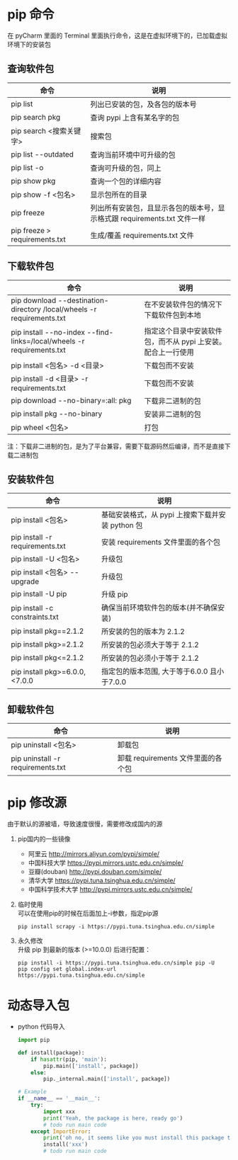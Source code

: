 ﻿
# pip 命令
在 pyCharm 里面的 Terminal 里面执行命令，这是在虚拟环境下的，已加载虚拟环境下的安装包

## 查询软件包

|命令|说明|
|---|---|
pip list  | 列出已安装的包，及各包的版本号
pip search pkg  | 查询 pypi 上含有某名字的包
pip search <搜索关键字>  | 搜索包
pip list --outdated  | 查询当前环境中可升级的包
pip list -o          | 查询可升级的包，同上
pip show pkg  | 查询一个包的详细内容
pip show -f <包名>  | 显示包所在的目录
pip freeze  | 列出所有安装包，且显示各包的版本号，显示格式跟 requirements.txt 文件一样
pip freeze > requirements.txt  | 生成/覆盖 requirements.txt 文件

## 下载软件包

|命令|说明|
|---|---|
pip download --destination-directory /local/wheels -r requirements.txt | 在不安装软件包的情况下下载软件包到本地
pip install --no-index --find-links=/local/wheels -r requirements.txt  | 指定这个目录中安装软件包，而不从 pypi 上安装。配合上一行使用
pip install <包名> -d <目录>   | 下载包而不安装
pip install -d <目录> -r requirements.txt | 下载包而不安装
pip download --no-binary=:all: pkg | 下载非二进制的包
pip install pkg --no-binary | 安装非二进制的包
pip wheel <包名>   | 打包

注：下载非二进制的包，是为了平台兼容，需要下载源码然后编译，而不是直接下载二进制包


## 安装软件包

|命令|说明|
|---|---|
pip install <包名>  | 基础安装格式，从 pypi 上搜索下载并安装 python 包
pip install -r requirements.txt          | 安装 requirements 文件里面的各个包
pip install -U <包名>                     | 升级包
pip install <包名> --upgrade              | 升级包
pip install -U pip                       | 升级 pip
pip install -c constraints.txt  | 确保当前环境软件包的版本(并不确保安装)
pip install pkg==2.1.2  | 所安装的包的版本为 2.1.2
pip install pkg>=2.1.2  | 所安装的包必须大于等于 2.1.2
pip install pkg<=2.1.2  | 所安装的包必须小于等于 2.1.2
pip install pkg>=6.0.0,<7.0.0  | 指定包的版本范围, 大于等于6.0.0 且小于7.0.0


## 卸载软件包

|命令|说明|
|---|---|
pip uninstall <包名>                      | 卸载包
pip uninstall -r requirements.txt        | 卸载 requirements 文件里面的各个包


# pip 修改源

由于默认的源被墙，导致速度很慢，需要修改成国内的源

1. pip国内的一些镜像
    - 阿里云 http://mirrors.aliyun.com/pypi/simple/
    - 中国科技大学 https://pypi.mirrors.ustc.edu.cn/simple/
    - 豆瓣(douban) http://pypi.douban.com/simple/
    - 清华大学 https://pypi.tuna.tsinghua.edu.cn/simple/
    - 中国科学技术大学 http://pypi.mirrors.ustc.edu.cn/simple/

2. 临时使用  
    可以在使用pip的时候在后面加上-i参数，指定pip源  
    ```shell script
    pip install scrapy -i https://pypi.tuna.tsinghua.edu.cn/simple
    ``` 

3. 永久修改  
    升级 pip 到最新的版本 (>=10.0.0) 后进行配置：  
    ```shell script
    pip install -i https://pypi.tuna.tsinghua.edu.cn/simple pip -U
    pip config set global.index-url https://pypi.tuna.tsinghua.edu.cn/simple
    ```


# 动态导入包
- python 代码导入
    ```python
    import pip
    
    def install(package):
        if hasattr(pip, 'main'):
            pip.main(['install', package])
        else:
            pip._internal.main(['install', package])
    
    # Example
    if __name__ == '__main__':
        try:
            import xxx
            print('Yeah, the package is here, ready go')
            # todo run main code
        except ImportError:
            print('oh no, it seems like you must install this package then you can use it')
            install('xxx')
            # todo run main code
    ```

